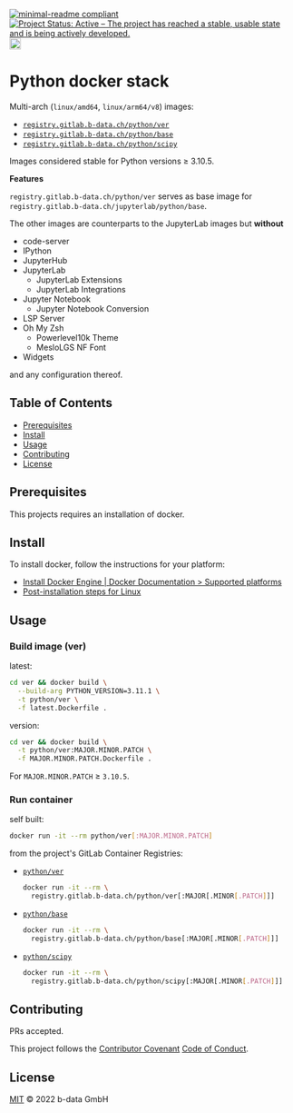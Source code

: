 [![minimal-readme compliant](https://img.shields.io/badge/readme%20style-minimal-brightgreen.svg)](https://github.com/RichardLitt/standard-readme/blob/master/example-readmes/minimal-readme.md) [![Project Status: Active – The project has reached a stable, usable state and is being actively developed.](https://www.repostatus.org/badges/latest/active.svg)](https://www.repostatus.org/#active) <a href="https://liberapay.com/benz0li/donate"><img src="https://liberapay.com/assets/widgets/donate.svg" alt="Donate using Liberapay" height="20"></a>

# Python docker stack

Multi-arch (`linux/amd64`, `linux/arm64/v8`) images:

* [`registry.gitlab.b-data.ch/python/ver`](https://gitlab.b-data.ch/python/ver/container_registry)
* [`registry.gitlab.b-data.ch/python/base`](https://gitlab.b-data.ch/python/base/container_registry)
* [`registry.gitlab.b-data.ch/python/scipy`](https://gitlab.b-data.ch/python/scipy/container_registry)

Images considered stable for Python versions ≥ 3.10.5.

**Features**

`registry.gitlab.b-data.ch/python/ver` serves as base image for
`registry.gitlab.b-data.ch/jupyterlab/python/base`.

The other images are counterparts to the JupyterLab images but **without**

* code-server
* IPython
* JupyterHub
* JupyterLab
  * JupyterLab Extensions
  * JupyterLab Integrations
* Jupyter Notebook
  * Jupyter Notebook Conversion
* LSP Server
* Oh My Zsh
  * Powerlevel10k Theme
  * MesloLGS NF Font
* Widgets

and any configuration thereof.

## Table of Contents

* [Prerequisites](#prerequisites)
* [Install](#install)
* [Usage](#usage)
* [Contributing](#contributing)
* [License](#license)

## Prerequisites

This projects requires an installation of docker.

## Install

To install docker, follow the instructions for your platform:

* [Install Docker Engine | Docker Documentation > Supported platforms](https://docs.docker.com/engine/install/#supported-platforms)
* [Post-installation steps for Linux](https://docs.docker.com/engine/install/linux-postinstall/)

## Usage

### Build image (ver)

latest:

```bash
cd ver && docker build \
  --build-arg PYTHON_VERSION=3.11.1 \
  -t python/ver \
  -f latest.Dockerfile .
```

version:

```bash
cd ver && docker build \
  -t python/ver:MAJOR.MINOR.PATCH \
  -f MAJOR.MINOR.PATCH.Dockerfile .
```

For `MAJOR.MINOR.PATCH` ≥ `3.10.5`.

### Run container

self built:

```bash
docker run -it --rm python/ver[:MAJOR.MINOR.PATCH]
```

from the project's GitLab Container Registries:

* [`python/ver`](https://gitlab.b-data.ch/python/ver/container_registry)  
  ```bash
  docker run -it --rm \
    registry.gitlab.b-data.ch/python/ver[:MAJOR[.MINOR[.PATCH]]]
  ```
* [`python/base`](https://gitlab.b-data.ch/python/base/container_registry)  
  ```bash
  docker run -it --rm \
    registry.gitlab.b-data.ch/python/base[:MAJOR[.MINOR[.PATCH]]]
  ```
* [`python/scipy`](https://gitlab.b-data.ch/python/scipy/container_registry)
  ```bash
  docker run -it --rm \
    registry.gitlab.b-data.ch/python/scipy[:MAJOR[.MINOR[.PATCH]]]
  ```

## Contributing

PRs accepted.

This project follows the
[Contributor Covenant](https://www.contributor-covenant.org)
[Code of Conduct](CODE_OF_CONDUCT.md).

## License

[MIT](LICENSE) © 2022 b-data GmbH
